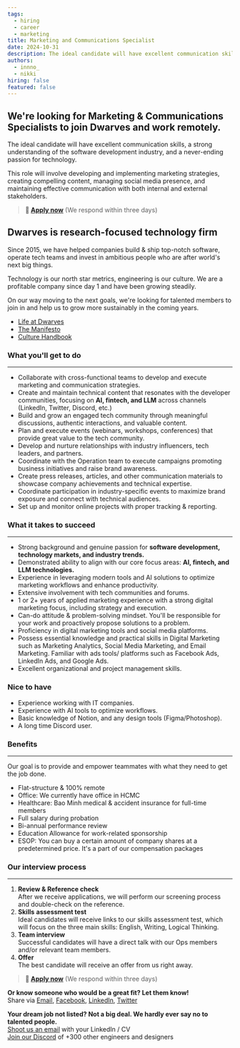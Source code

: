 ```yaml
---
tags:
  - hiring
  - career
  - marketing
title: Marketing and Communications Specialist
date: 2024-10-31
description: The ideal candidate will have excellent communication skills,  a strong understanding of the software development industry, and a never-ending passion for technology.
authors:
  - innno_
  - nikki
hiring: false
featured: false
---
```


## We're looking for Marketing & Communications Specialists to join Dwarves and work remotely.
The ideal candidate will have excellent communication skills,  a strong understanding of the software development industry, and a never-ending passion for technology.

This role will involve developing and implementing marketing strategies, creating compelling content, managing social media presence, and maintaining effective communication with both internal and external stakeholders.

> **🤘 <a href="mailto:spawn@d.foundation">Apply now</a>** (We respond within three days)

## Dwarves is research-focused technology firm
Since 2015, we have helped companies build & ship top-notch software, operate tech teams and invest in ambitious people who are after world's next big things.

Technology is our north star metrics, engineering is our culture. We are a profitable company since day 1 and have been growing steadily.

On our way moving to the next goals, we're looking for talented members to join in and help us to grow more sustainably in the coming years.

- [Life at Dwarves](https://memo.d.foundation/careers/additional-info/life-at-dwarves/)
- [The Manifesto](https://memo.d.foundation/careers/additional-info/the-manifesto/)
- [Culture Handbook](https://memo.d.foundation/careers/additional-info/culture-handbook/)

### What you'll get to do
---

- Collaborate with cross-functional teams to develop and execute marketing and communication strategies.
- Create and maintain technical content that resonates with the developer communities, focusing on **AI, fintech, and LLM** across channels (LinkedIn, Twitter, Discord, etc.)
- Build and grow an engaged tech community through meaningful discussions, authentic interactions, and valuable content.
- Plan and execute events (webinars, workshops, conferences) that provide great value to the tech community.
- Develop and nurture relationships with industry influencers, tech leaders, and partners.
- Coordinate with the Operation team to execute campaigns promoting business initiatives and raise brand awareness.
- Create press releases, articles, and other communication materials to showcase company achievements and technical expertise.
- Coordinate participation in industry-specific events to maximize brand exposure and connect with technical audiences.
- Set up and monitor online projects with proper tracking & reporting.

### What it takes to succeed
---

- Strong background and genuine passion for **software development, technology markets, and industry trends.**
- Demonstrated ability to align with our core focus areas: **AI, fintech, and LLM technologies.**
- Experience in leveraging modern tools and AI solutions to optimize marketing workflows and enhance productivity.
- Extensive involvement with tech communities and forums.
- 1 or 2+ years of applied marketing experience with a strong digital marketing focus, including strategy and execution.
- Can-do attitude & problem-solving mindset. You'll be responsible for your work and proactively propose solutions to a problem.
- Proficiency in digital marketing tools and social media platforms.
- Possess essential knowledge and practical skills in Digital Marketing such as Marketing Analytics, Social Media Marketing, and Email Marketing. Familiar with ads tools/ platforms such as Facebook Ads, LinkedIn Ads, and Google Ads.
- Excellent organizational and project management skills.

### Nice to have
- Experience working with IT companies.
- Experience with AI tools to optimize workflows.
- Basic knowledge of Notion, and any design tools (Figma/Photoshop).
- A long time Discord user.

### Benefits
---

Our goal is to provide and empower teammates with what they need to get the job done.

- Flat-structure & 100% remote
- Office: We currently have office in HCMC
- Healthcare: Bao Minh medical & accident insurance for full-time members
- Full salary during probation
- Bi-annual performance review
- Education Allowance for work-related sponsorship
- ESOP: You can buy a certain amount of company shares at a predetermined price. It's a part of our compensation packages

### Our interview process
---

1. **Review & Reference check**<br>After we receive applications, we will perform our screening process and double-check on the reference.
2. **Skills** **assessment test**<br>Ideal candidates will receive links to our skills assessment test, which will focus on the three main skills: English, Writing, Logical Thinking.
3. **Team interview**<br>Successful candidates will have a direct talk with our Ops members and/or relevant team members.
4. **Offer**<br>The best candidate will receive an offer from us right away.

> **🤘 <a href="mailto:spawn@d.foundation">Apply now</a>** (We respond within three days)

**Or know someone who would be a great fit? Let them know!**\
Share via [Email](mailto:spawn@d.foundation), [Facebook](https://www.facebook.com/dwarvesf), [LinkedIn](https://www.linkedin.com/company/dwarvesf/), [Twitter](https://twitter.com/dwarvesf.)

**Your dream job not listed? Not a big deal. We hardly ever say no to talented people.**\
[Shoot us an email](mailto:spawn@d.foundation) with your LinkedIn / CV\
[Join our Discord](https://discord.gg/dwarvesv) of +300 other engineers and designers
